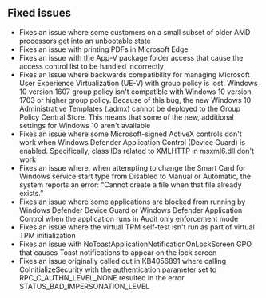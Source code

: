 ## Fixed issues
- Fixes an issue where some customers on a small subset of older AMD processors get into an unbootable state
- Fixes an issue with printing PDFs in Microsoft Edge
- Fixes an issue with the App-V package folder access that cause the access control list to be handled incorrectly
- Fixes an issue where backwards compatibility for managing Microsoft User Experience Virtualization (UE-V) with group policy is lost. Windows 10 version 1607 group policy isn't compatible with Windows 10 version 1703 or higher group policy. Because of this bug, the new Windows 10 Administrative Templates (.admx) cannot be deployed to the Group Policy Central Store. This means that some of the new, additional settings for Windows 10 aren't available
- Fixes an issue where some Microsoft-signed ActiveX controls don't work when Windows Defender Application Control (Device Guard) is enabled. Specifically, class IDs related to XMLHTTP in msxml6.dll don't work
- Fixes an issue where, when attempting to change the Smart Card for Windows service start type from Disabled to Manual or Automatic, the system reports an error: “Cannot create a file when that file already exists.”
- Fixes an issue where some applications are blocked from running by Windows Defender Device Guard or Windows Defender Application Control when the application runs in Audit only enforcement mode
- Fixes an issue where the virtual TPM self-test isn't run as part of virtual TPM initialization
- Fixes an issue with NoToastApplicationNotificationOnLockScreen GPO that causes Toast notifications to appear on the lock screen
- Fixes an issue originally called out in KB4056891 where calling CoInitializeSecurity with the authentication parameter set to RPC_C_AUTHN_LEVEL_NONE resulted in the error STATUS_BAD_IMPERSONATION_LEVEL